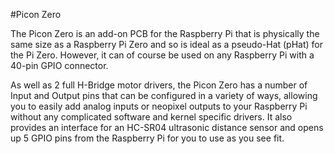 <!--
---
name: Picon Zero
class: board
type: motor
formfactor: pHAT
image: '4tronix-picon-zero.png'
manufacturer: 4tronix
description: A robot controller board for the Raspberry Pi
url: http://4tronix.co.uk/piconzero/
buy: http://4tronix.co.uk/store/index.php?rt=product/product&product_id=552
pincount: 40
eeprom: no
power:
  '2':
ground:
  '6':
  '9':
  '14':
  '20':
  '25':
  '30':
  '34':
  '39':
pin:
  '3':
    mode: i2c
  '5':
    mode: i2c
  '38':
    name: Ultrasonic
    mode: input/output
i2c:
  '0x22':
    name: PiconZero
    device: ATMega328
-->
#Picon Zero

The Picon Zero is an add-on PCB for the Raspberry Pi that is physically the same size as a Raspberry Pi Zero and so is ideal as a pseudo-Hat (pHat) for the Pi Zero. However, it can of course be used on any Raspberry Pi with a 40-pin GPIO connector.

As well as 2 full H-Bridge motor drivers, the Picon Zero has a number of Input and Output pins that can be configured in a variety of ways, allowing you to easily add analog inputs or neopixel outputs to your Raspberry Pi without any complicated software and kernel specific drivers. It also provides an interface for an HC-SR04 ultrasonic distance sensor and opens up 5 GPIO pins from the Raspberry Pi for you to use as you see fit.
